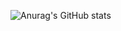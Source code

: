 ![Anurag's GitHub stats](https://github-readme-stats.vercel.app/api?username=jow1025&show_icons=true&theme=radical)
